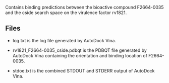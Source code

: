 Contains binding predictions between the bioactive compound F2664-0035 and the cside search space on the virulence factor rv1821.

## Files

- log.txt is the log file generated by AutoDock Vina.

- rv1821_F2664-0035_cside.pdbqt is the PDBQT file generated by AutoDock Vina containing the orientation and binding location of F2664-0035.

- stdoe.txt is the combined STDOUT and STDERR output of AutoDock Vina.

